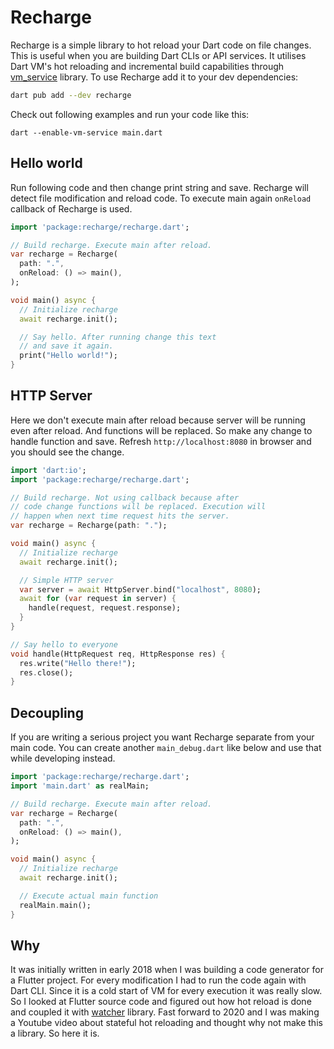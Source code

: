 # Recharge

Recharge is a simple library to hot reload your Dart code on file changes. This is useful when you are building Dart CLIs or API services. It utilises Dart VM's hot reloading and incremental build capabilities through [vm_service](https://pub.dev/packages/vm_service) library. To use Recharge add it to your dev dependencies:

```sh
dart pub add --dev recharge
```

Check out following examples and run your code like this:

```shell
dart --enable-vm-service main.dart
```


## Hello world

Run following code and then change print string and save. Recharge will detect file modification and reload code. To execute main again `onReload` callback of Recharge is used.

```dart
import 'package:recharge/recharge.dart';

// Build recharge. Execute main after reload.
var recharge = Recharge(
  path: ".",
  onReload: () => main(),
);

void main() async {
  // Initialize recharge
  await recharge.init();

  // Say hello. After running change this text
  // and save it again.
  print("Hello world!");
}
```

## HTTP Server

Here we don't execute main after reload because server will be running even after reload. And functions will be replaced. So make any change to handle function and save. Refresh `http://localhost:8080` in browser and you should see the change.

```dart
import 'dart:io';
import 'package:recharge/recharge.dart';

// Build recharge. Not using callback because after
// code change functions will be replaced. Execution will
// happen when next time request hits the server.
var recharge = Recharge(path: ".");

void main() async {
  // Initialize recharge
  await recharge.init();

  // Simple HTTP server
  var server = await HttpServer.bind("localhost", 8080);
  await for (var request in server) {
    handle(request, request.response);
  }
}

// Say hello to everyone
void handle(HttpRequest req, HttpResponse res) {
  res.write("Hello there!");
  res.close();
}
```

## Decoupling

If you are writing a serious project you want Recharge separate from your main code. You can create another `main_debug.dart` like below and use that while developing instead.

```dart
import 'package:recharge/recharge.dart';
import 'main.dart' as realMain;

// Build recharge. Execute main after reload.
var recharge = Recharge(
  path: ".",
  onReload: () => main(),
);

void main() async {
  // Initialize recharge
  await recharge.init();

  // Execute actual main function
  realMain.main();
}
```

## Why

It was initially written in early 2018 when I was building a code generator for a Flutter project. For every modification I had to run the code again with Dart CLI. Since it is a cold start of VM for every execution it was really slow. So I looked at Flutter source code and figured out how hot reload is done and coupled it with [watcher](https://pub.dev/packages/watcher) library. Fast forward to 2020 and I was making a Youtube video about stateful hot reloading and thought why not make this a library. So here it is.